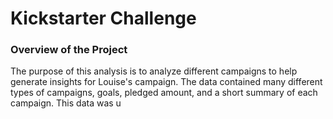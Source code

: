 # Kickstarter Challenge

### Overview of the Project
The purpose of this analysis is to analyze different campaigns to help generate insights for Louise's campaign. The data contained many different types of campaigns, goals, pledged amount, and a short summary of each campaign. This data was u
